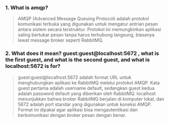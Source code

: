 ### 1. What is amqp?
> AMQP (Advanced Message Queuing Protocol) adalah protokol komunikasi terbuka yang digunakan untuk mengatur antrian pesan antara sistem secara terstruktur. Protokol ini memungkinkan aplikasi saling bertukar pesan tanpa harus terhubung langsung, biasanya lewat message broker seperti RabbitMQ.

### 2. What does it mean? guest:guest@localhost:5672 , what is the first guest, and what is the second guest, and what is localhost:5672 is for?
> guest:guest@localhost:5672 adalah format URL untuk menghubungkan aplikasi ke RabbitMQ melalui protokol AMQP. Kata guest pertama adalah username default, sedangkan guest kedua adalah password default yang diberikan oleh RabbitMQ. localhost menunjukkan bahwa broker RabbitMQ berjalan di komputer lokal, dan 5672 adalah port standar yang digunakan untuk koneksi AMQP. Format ini dipakai agar aplikasi bisa mengautentikasi dan berkomunikasi dengan broker pesan dengan benar.
